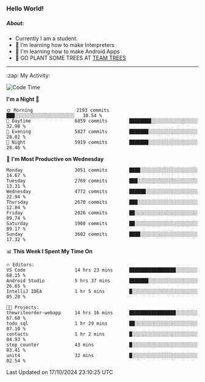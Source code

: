 ### Hello World!

##### About:
- Currently I am a student.
- 🌱 I’m learning how to make Interpreters
- 🌱 I'm learning how to make Android Apps
- 🌱 GO PLANT SOME TREES AT [TEAM TREES](https://teamtrees.org/)

---
  <summary>:zap: My Activity:</summary>
  
<!--START_SECTION:waka-->
![Code Time](http://img.shields.io/badge/Code%20Time-1%2C525%20hrs%2027%20mins-blue)

**I'm a Night 🦉** 

```text
🌞 Morning                2193 commits        ███░░░░░░░░░░░░░░░░░░░░░░   10.54 % 
🌆 Daytime                6859 commits        ████████░░░░░░░░░░░░░░░░░   32.98 % 
🌃 Evening                5827 commits        ███████░░░░░░░░░░░░░░░░░░   28.02 % 
🌙 Night                  5919 commits        ███████░░░░░░░░░░░░░░░░░░   28.46 % 
```
📅 **I'm Most Productive on Wednesday** 

```text
Monday                   3051 commits        ████░░░░░░░░░░░░░░░░░░░░░   14.67 % 
Tuesday                  2769 commits        ███░░░░░░░░░░░░░░░░░░░░░░   13.31 % 
Wednesday                4772 commits        ██████░░░░░░░░░░░░░░░░░░░   22.94 % 
Thursday                 2670 commits        ███░░░░░░░░░░░░░░░░░░░░░░   12.84 % 
Friday                   2026 commits        ██░░░░░░░░░░░░░░░░░░░░░░░   09.74 % 
Saturday                 1908 commits        ██░░░░░░░░░░░░░░░░░░░░░░░   09.17 % 
Sunday                   3602 commits        ████░░░░░░░░░░░░░░░░░░░░░   17.32 % 
```


📊 **This Week I Spent My Time On** 

```text
🔥 Editors: 
VS Code                  14 hrs 23 mins      █████████████████░░░░░░░░   68.15 % 
Android Studio           5 hrs 37 mins       ███████░░░░░░░░░░░░░░░░░░   26.65 % 
IntelliJ IDEA            1 hr 5 mins         █░░░░░░░░░░░░░░░░░░░░░░░░   05.20 % 

🐱‍💻 Projects: 
thewriteorder-webapp     14 hrs 16 mins      █████████████████░░░░░░░░   67.60 % 
todo_sql                 1 hr 29 mins        ██░░░░░░░░░░░░░░░░░░░░░░░   07.10 % 
contacts                 1 hr 2 mins         █░░░░░░░░░░░░░░░░░░░░░░░░   04.93 % 
step_counter             43 mins             █░░░░░░░░░░░░░░░░░░░░░░░░   03.41 % 
unit4                    32 mins             █░░░░░░░░░░░░░░░░░░░░░░░░   02.54 % 
```


 Last Updated on 17/10/2024 23:10:25 UTC
<!--END_SECTION:waka-->
